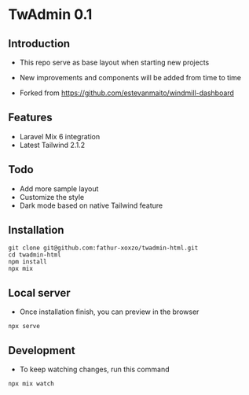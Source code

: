 # TwAdmin 0.1

## Introduction

- This repo serve as base layout when starting new projects

- New improvements and components will be added from time to time

- Forked from https://github.com/estevanmaito/windmill-dashboard

## Features

- Laravel Mix 6 integration
- Latest Tailwind 2.1.2

## Todo

- Add more sample layout
- Customize the style
- Dark mode based on native Tailwind feature

## Installation

```
git clone git@github.com:fathur-xoxzo/twadmin-html.git
cd twadmin-html
npm install
npx mix
```

## Local server

- Once installation finish, you can preview in the browser

```
npx serve
```

## Development

- To keep watching changes, run this command

```
npx mix watch
```
